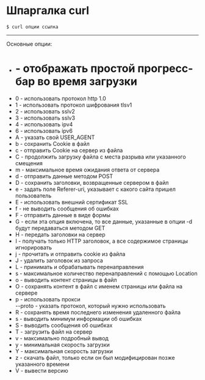 # Шпаргалка curl  

`$ curl опции ссылка  `
____  

Основные опции:  

+ # - отображать простой прогресс-бар во время загрузки  
+ 0 - использовать протокол http 1.0  
+ 1 - использовать протокол шифрования tlsv1  
+ 2 - использовать sslv2  
+ 3 - использовать sslv3  
+ 4 - использовать ipv4  
+ 6 - использовать ipv6  
+ A - указать свой USER_AGENT  
+ b - сохранить Cookie в файл  
+ c - отправить Cookie на сервер из файла  
+ C - продолжить загрузку файла с места разрыва или указанного смещения  
+ m - максимальное время ожидания ответа от сервера  
+ d - отправить данные методом POST  
+ D - сохранить заголовки, возвращенные сервером в файл  
+ e - задать поле Referer-uri, указывает с какого сайта пришел пользователь  
+ E - использовать внешний сертификат SSL  
+ f - не выводить сообщения об ошибках  
+ F - отправить данные в виде формы  
+ G - если эта опция включена, то все данные, указанные в опции -d будут передаваться методом GET  
+ H - передать заголовки на сервер  
+ I - получать только HTTP заголовок, а все содержимое страницы игнорировать  
+ j - прочитать и отправить cookie из файла  
+ J - удалить заголовок из запроса  
+ L - принимать и обрабатывать перенаправления  
+ s - максимальное количество перенаправлений с помощью Location  
+ o - выводить контент страницы в файл  
+ O - сохранять контент в файл с именем страницы или файла на сервере  
+ p - использовать прокси  
--proto - указать протокол, который нужно использовать  
+ R -  сохранять время последнего изменения удаленного файла  
+ s - выводить минимум информации об ошибках  
+ S - выводить сообщения об ошибках  
+ T - загрузить файл на сервер  
+ v - максимально подробный вывод  
+ y - минимальная скорость загрузки  
+ Y - максимальная скорость загрузки  
+ z - скачать файл, только если он был модифицирован позже указанного времени  
+ V - вывести версию  
